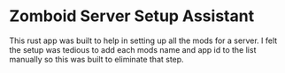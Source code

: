 # Zomboid Server Setup Assistant

This rust app was built to help in setting up all the mods for a server. I felt the setup was tedious to add each mods name and app id to the list manually so this was built to eliminate that step.
